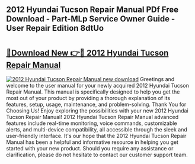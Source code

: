## 2012 Hyundai Tucson Repair Manual PDf Free Download - Part-MLp Service Owner Guide - User Repair Edition 8dtUo

# <h2><a href="http://bc14909.oget.top/?id=2012+Hyundai+Tucson+Repair+Manual">🔗Download New 👉🔴 2012 Hyundai Tucson Repair Manual</a></h2>

[![2012 Hyundai Tucson Repair Manual new download](https://i.imgur.com/5g1atiW.png)](http://bc14909.oget.top/?id=2012+Hyundai+Tucson+Repair+Manual)
Greetings and welcome to the user manual for your newly acquired 2012 Hyundai Tucson Repair Manual. This manual is specifically designed to help you get the most out of your product by providing a thorough explanation of its features, setup, usage, maintenance, and problem-solving. Thank You for Choosing Us! Enjoy exploring the possibilities with your new 2012 Hyundai Tucson Repair Manual! 2012 Hyundai Tucson Repair Manual advanced features include real-time monitoring, voice commands, customizable alerts, and multi-device compatibility, all accessible through the sleek and user-friendly interface. It's our hope that the 2012 Hyundai Tucson Repair Manual has been a helpful and informative resource in helping you get started with your new product. Should you require any assistance or clarification, please do not hesitate to contact our customer support team.
